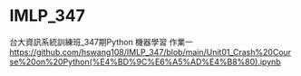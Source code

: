 # IMLP_347
台大資訊系統訓練班_347期Python 機器學習
作業一  https://github.com/hswang108/IMLP_347/blob/main/Unit01_Crash%20Course%20on%20Python(%E4%BD%9C%E6%A5%AD%E4%B8%80).ipynb
